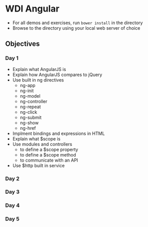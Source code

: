 WDI Angular
===========

* For all demos and exercises, run `bower install` in the directory
* Browse to the directory using your local web server of choice

## Objectives

### Day 1

* Explain what AngularJS is
* Explain how AngularJS compares to jQuery
* Use built in ng directives
	* ng-app
	* ng-init
	* ng-model
	* ng-controller
	* ng-repeat
	* ng-click
	* ng-submit
	* ng-show
	* ng-href
* Implment bindings and expressions in HTML
* Explain what $scope is
* Use modules and controllers
	* to define a $scope property
	* to define a $scope method
	* to communicate with an API
* Use $http built in service


### Day 2

### Day 3

### Day 4

### Day 5